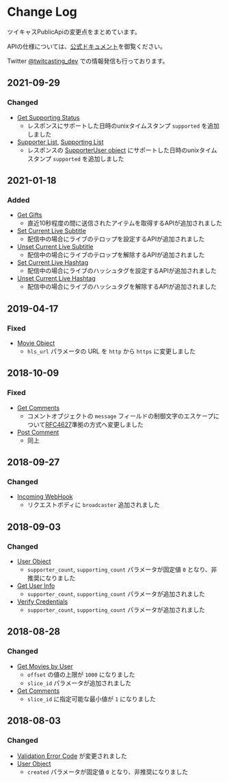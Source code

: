 # Change Log

ツイキャスPublicApiの変更点をまとめています。

APIの仕様については、[公式ドキュメント](https://apiv2-doc.twitcasting.tv/)を御覧ください。

Twitter [@twitcasting_dev](https://twitter.com/twitcasting_dev) での情報発信も行っております。

## 2021-09-29

### Changed

- [Get Supporting Status](https://apiv2-doc.twitcasting.tv/#get-supporting-status)
  - レスポンスにサポートした日時のunixタイムスタンプ `supported` を追加しました
- [Supporter List](https://apiv2-doc.twitcasting.tv/#supporter-list), [Supporting List](https://apiv2-doc.twitcasting.tv/#supporting-list)
  - レスポンスの [SupporterUser object](https://apiv2-doc.twitcasting.tv/#supporteruser-object) にサポートした日時のunixタイムスタンプ `supported` を追加しました

## 2021-01-18
### Added
- [Get Gifts](https://apiv2-doc.twitcasting.tv/#get-gifts)
    - 直近10秒程度の間に送信されたアイテムを取得するAPIが追加されました
- [Set Current Live Subtitle](https://apiv2-doc.twitcasting.tv/#set-current-live-subtitle)
    - 配信中の場合にライブのテロップを設定するAPIが追加されました
- [Unset Current Live Subtitle](https://apiv2-doc.twitcasting.tv/#unset-current-live-subtitle)
    - 配信中の場合にライブのテロップを解除するAPIが追加されました
- [Set Current Live Hashtag](https://apiv2-doc.twitcasting.tv/#set-current-live-hashtag)
    - 配信中の場合にライブのハッシュタグを設定するAPIが追加されました
- [Unset Current Live Hashtag](https://apiv2-doc.twitcasting.tv/#unset-current-live-hashtag)
    - 配信中の場合にライブのハッシュタグを解除するAPIが追加されました

## 2019-04-17
### Fixed
- [Movie Object](https://apiv2-doc.twitcasting.tv/#movie-object)
  - `hls_url` パラメータの URL を `http` から `https` に変更しました

## 2018-10-09
### Fixed
- [Get Comments](https://apiv2-doc.twitcasting.tv/#get-comments)
  - コメントオブジェクトの `message` フィールドの制御文字のエスケープについて[RFC4627](https://www.ietf.org/rfc/rfc4627.txt)準拠の方式へ変更しました
- [Post Comment](https://apiv2-doc.twitcasting.tv/#post-comment)
  - 同上


## 2018-09-27
### Changed
- [Incoming WebHook](https://apiv2-doc.twitcasting.tv/#incoming-webhook)
  - リクエストボディに `broadcaster` 追加されました

## 2018-09-03
### Changed
- [User Object](https://apiv2-doc.twitcasting.tv/#get-user-info)
  - `supporter_count`, `supporting_count` パラメータが固定値 `0` となり、非推奨になりました
- [Get User Info](https://apiv2-doc.twitcasting.tv/#get-user-info)
  - `supporter_count`, `supporting_count` パラメータが追加されました
- [Verify Credentials](https://apiv2-doc.twitcasting.tv/#verify-credentials)
  - `supporter_count`, `supporting_count` パラメータが追加されました

## 2018-08-28
### Changed
- [Get Movies by User](https://apiv2-doc.twitcasting.tv/#get-movies-by-user)
  - `offset` の値の上限が `1000` になりました
  - `slice_id` パラメータが追加されました
- [Get Comments](https://apiv2-doc.twitcasting.tv/#get-comments)
  - `slice_id` に指定可能な最小値が `1` になりました

## 2018-08-03
### Changed
- [Validation Error Code](https://apiv2-doc.twitcasting.tv/#validation-error-code-1001) が変更されました
- [User Object](https://apiv2-doc.twitcasting.tv/#get-user-info)
  - `created` パラメータが固定値 `0` となり、非推奨になりました

